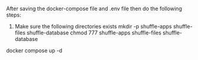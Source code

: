 After saving the docker-compose file and .env file then do the following steps:
1. Make sure the following directories exists
mkdir -p shuffle-apps shuffle-files shuffle-database
chmod 777 shuffle-apps shuffle-files shuffle-database


docker compose up -d
